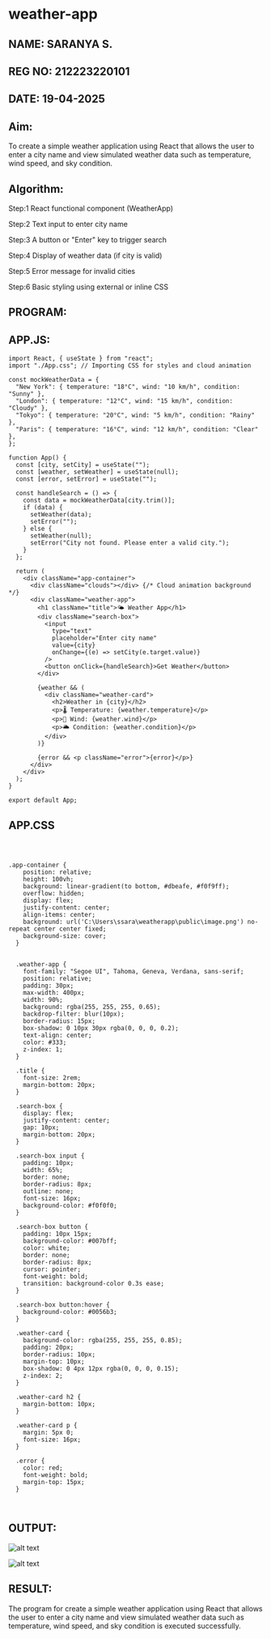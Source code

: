 # weather-app
## NAME: SARANYA S.
## REG NO: 212223220101
## DATE: 19-04-2025

## Aim:
To create a simple weather application using React that allows the user to enter a city name and view simulated weather data such as temperature, wind speed, and sky condition.

## Algorithm:
Step:1
React functional component (WeatherApp)

Step:2
Text input to enter city name

Step:3
A button or "Enter" key to trigger search

Step:4
Display of weather data (if city is valid)

Step:5
Error message for invalid cities

Step:6
Basic styling using external or inline CSS

## PROGRAM:

## APP.JS:

```
import React, { useState } from "react";
import "./App.css"; // Importing CSS for styles and cloud animation

const mockWeatherData = {
  "New York": { temperature: "18°C", wind: "10 km/h", condition: "Sunny" },
  "London": { temperature: "12°C", wind: "15 km/h", condition: "Cloudy" },
  "Tokyo": { temperature: "20°C", wind: "5 km/h", condition: "Rainy" },
  "Paris": { temperature: "16°C", wind: "12 km/h", condition: "Clear" },
};

function App() {
  const [city, setCity] = useState("");
  const [weather, setWeather] = useState(null);
  const [error, setError] = useState("");

  const handleSearch = () => {
    const data = mockWeatherData[city.trim()];
    if (data) {
      setWeather(data);
      setError("");
    } else {
      setWeather(null);
      setError("City not found. Please enter a valid city.");
    }
  };

  return (
    <div className="app-container">
      <div className="clouds"></div> {/* Cloud animation background */}
      <div className="weather-app">
        <h1 className="title">🌤 Weather App</h1>
        <div className="search-box">
          <input
            type="text"
            placeholder="Enter city name"
            value={city}
            onChange={(e) => setCity(e.target.value)}
          />
          <button onClick={handleSearch}>Get Weather</button>
        </div>

        {weather && (
          <div className="weather-card">
            <h2>Weather in {city}</h2>
            <p>🌡 Temperature: {weather.temperature}</p>
            <p>💨 Wind: {weather.wind}</p>
            <p>🌥 Condition: {weather.condition}</p>
          </div>
        )}

        {error && <p className="error">{error}</p>}
      </div>
    </div>
  );
}

export default App;
```

## APP.CSS

```


  
.app-container {
    position: relative;
    height: 100vh;
    background: linear-gradient(to bottom, #dbeafe, #f0f9ff);
    overflow: hidden;
    display: flex;
    justify-content: center;
    align-items: center;
    background: url('C:\Users\ssara\weatherapp\public\image.png') no-repeat center center fixed;
    background-size: cover;
  }
  
  
  .weather-app {
    font-family: "Segoe UI", Tahoma, Geneva, Verdana, sans-serif;
    position: relative;
    padding: 30px;
    max-width: 400px;
    width: 90%;
    background: rgba(255, 255, 255, 0.65);
    backdrop-filter: blur(10px);
    border-radius: 15px;
    box-shadow: 0 10px 30px rgba(0, 0, 0, 0.2);
    text-align: center;
    color: #333;
    z-index: 1;
  }
  
  .title {
    font-size: 2rem;
    margin-bottom: 20px;
  }
  
  .search-box {
    display: flex;
    justify-content: center;
    gap: 10px;
    margin-bottom: 20px;
  }
  
  .search-box input {
    padding: 10px;
    width: 65%;
    border: none;
    border-radius: 8px;
    outline: none;
    font-size: 16px;
    background-color: #f0f0f0;
  }
  
  .search-box button {
    padding: 10px 15px;
    background-color: #007bff;
    color: white;
    border: none;
    border-radius: 8px;
    cursor: pointer;
    font-weight: bold;
    transition: background-color 0.3s ease;
  }
  
  .search-box button:hover {
    background-color: #0056b3;
  }
  
  .weather-card {
    background-color: rgba(255, 255, 255, 0.85);
    padding: 20px;
    border-radius: 10px;
    margin-top: 10px;
    box-shadow: 0 4px 12px rgba(0, 0, 0, 0.15);
    z-index: 2;
  }
  
  .weather-card h2 {
    margin-bottom: 10px;
  }
  
  .weather-card p {
    margin: 5px 0;
    font-size: 16px;
  }
  
  .error {
    color: red;
    font-weight: bold;
    margin-top: 15px;
  }
 
  
  ```
## OUTPUT:

![alt text](<Screenshot (121).png>)

 ![alt text](<Screenshot (120).png>)

 ## RESULT:

 The program for create a simple weather application using React that allows the user to enter a city name and view simulated weather data such as temperature, wind speed, and sky condition is executed successfully.
